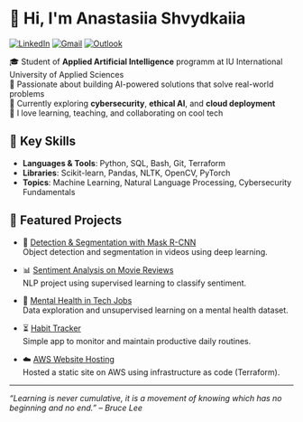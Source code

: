 # 👋 Hi, I'm Anastasiia Shvydkaiia

[![LinkedIn](https://img.shields.io/badge/-LinkedIn-blue?style=flat&logo=Linkedin&logoColor=white)](https://www.linkedin.com/in/anastasiashvydkaia/)
[![Gmail](https://img.shields.io/badge/-Gmail-c14438?style=flat&logo=Gmail&logoColor=white)](mailto:swiftstacy17@gmail.com)
[![Outlook](https://img.shields.io/badge/-Outlook-0078D4?style=flat&logo=Microsoft-Outlook&logoColor=white)](mailto:anastasiia.shvydkaia@iu-study.org)

🎓 Student of **Applied Artificial Intelligence** programm at IU International University of Applied Sciences \
🤖 Passionate about building AI-powered solutions that solve real-world problems  
🌱 Currently exploring **cybersecurity**, **ethical AI**, and **cloud deployment**  
💬 I love learning, teaching, and collaborating on cool tech

## 🧠 Key Skills
- **Languages & Tools**: Python, SQL, Bash, Git, Terraform  
- **Libraries**: Scikit-learn, Pandas, NLTK, OpenCV, PyTorch  
- **Topics**: Machine Learning, Natural Language Processing, Cybersecurity Fundamentals

## 🚀 Featured Projects

- 🎥 [Detection & Segmentation with Mask R-CNN](https://github.com/AnastasiaShvydkaiia/Detection-and-Segmentation-with-Mask-R-CNN)  
  Object detection and segmentation in videos using deep learning.

- 📊 [Sentiment Analysis on Movie Reviews](https://github.com/AnastasiaShvydkaiia/Sentiment-Analysis-on-Movie-Reviews)  
  NLP project using supervised learning to classify sentiment.

- 🧠 [Mental Health in Tech Jobs](https://github.com/AnastasiaShvydkaiia/Mental-Health-in-Technology-related-Jobs)  
  Data exploration and unsupervised learning on a mental health dataset.

- ⏳ [Habit Tracker](https://github.com/AnastasiaShvydkaiia/Habit-Tracker)  
  Simple app to monitor and maintain productive daily routines.

- ☁️ [AWS Website Hosting](https://github.com/AnastasiaShvydkaiia/AWS-website)  
  Hosted a static site on AWS using infrastructure as code (Terraform).

---

*“Learning is never cumulative, it is a movement of knowing which has no beginning and no end.” – Bruce Lee*
